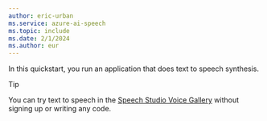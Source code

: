 ```yaml
---
author: eric-urban
ms.service: azure-ai-speech
ms.topic: include
ms.date: 2/1/2024
ms.author: eur
---
```


In this quickstart, you run an application that does text to speech synthesis.

> [!TIP]
> You can try text to speech in the [Speech Studio Voice Gallery](https://aka.ms/speechstudio/voicegallery) without signing up or writing any code.
